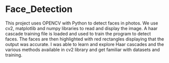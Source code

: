 # Face_Detection
This project uses OPENCV with Python to detect faces in photos. 
We use cv2, matplotlib and numpy libraries to read and display the image.
A haar cascade training file is loaded and used to train the program to detect faces.
The faces are then highlighted with red rectangles displaying that the output was accurate.
I was able to learn and explore Haar cascades and the various methods available in cv2 library and get familiar with datasets and training.

